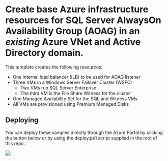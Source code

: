 # Create base Azure infrastructure resources for SQL Server AlwaysOn Availability Group (AOAG) in an _existing_ Azure VNet and Active Directory domain.

This template creates the following resources:
+	One internal load balancer (ILB) to be used for AOAG listener
+	Three VMs in a Windows Server Failover Cluster (WSFC)
	+	Two VMs run SQL Server Enterprise
	+	The third VM is the File Share Witness for the cluster
+	One Managed Availability Set for the SQL and Witness VMs
+	All VMs are provisioned using Premium Managed Disks

## Deploying

You can deploy these samples directly through the Azure Portal by clicking the button below or by using the deploy.ps1 script supplied in the root of this repo.

<a href="https://portal.azure.com/#@bittitan.com/#create/Microsoft.Template/uri/https%3A%2F%2Fraw.githubusercontent.com%2Fgwolffbt%2F301-sql-alwayson-ag-cluster-base%2Fmaster%2Fazuredeploy.json" target="_blank">
    <img src="http://azuredeploy.net/deploybutton.png"/>
</a>

